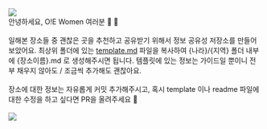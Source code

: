 <img src="https://capsule-render.vercel.app/api?type=waving&color=FA7070&text=Working%20Space&fontAlign=72&fontSize=60&fontAlignY=80&fontColor=F9EFDB" />

<br>
안녕하세요, O!E Women 여러분 🫡 💛

<br>
<br>
일해본 장소들 중 괜찮은 곳을 추천하고 공유받기 위해서 정보 공유성 저장소를 만들어 보았어요.
최상위 폴더에 있는 <a href="https://github.com/O-EWomen/working-space/blob/main/template.md">template.md</a> 파일을 복사하여 {나라}/{지역} 폴더 내부에 {장소이름}.md 로 생성해주시면 됩니다. 템플릿에 있는 정보는 가이드일 뿐이니 전부 채우지 않아도 / 조금씩 추가해도 괜찮아요.

<br>
<br>
장소에 대한 정보는 자유롭게 커밋 추가해주시고, 혹시 template 이나 readme 파일에 대한 수정을 하고 싶다면 PR을 올려주세요 👏

<br>
<br>

<img src="https://capsule-render.vercel.app/api?type=waving&color=FA7070&section=footer&text=from.O!E%20Women&fontAlign=89&fontAlignY=30&fontSize=20&fontColor=F9EFDB" />
